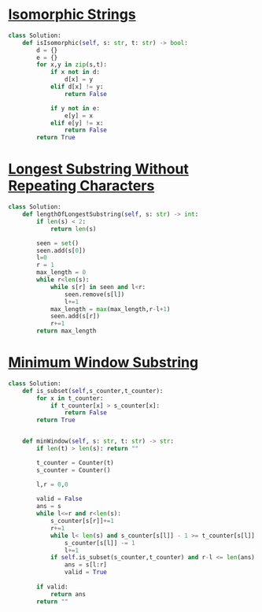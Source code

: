 # [Isomorphic Strings](https://leetcode.com/problems/isomorphic-strings/description/)
```python
class Solution:
    def isIsomorphic(self, s: str, t: str) -> bool:
        d = {}
        e = {}
        for x,y in zip(s,t):
            if x not in d:
                d[x] = y
            elif d[x] != y:
                return False

            if y not in e:
                e[y] = x
            elif e[y] != x:
                return False
        return True
```
# [Longest Substring Without Repeating Characters](https://leetcode.com/problems/longest-substring-without-repeating-characters/description/)
```python
class Solution:
    def lengthOfLongestSubstring(self, s: str) -> int:
        if len(s) < 2:
            return len(s)

        seen = set()
        seen.add(s[0])
        l=0
        r = 1
        max_length = 0
        while r<len(s):
            while s[r] in seen and l<r:
                seen.remove(s[l])
                l+=1
            max_length = max(max_length,r-l+1)
            seen.add(s[r])
            r+=1
        return max_length
```
# [Minimum Window Substring](https://leetcode.com/problems/minimum-window-substring/description/)
```python
class Solution:
    def is_subset(self,s_counter,t_counter):
        for x in t_counter:
            if t_counter[x] > s_counter[x]:
                return False
        return True


    def minWindow(self, s: str, t: str) -> str:
        if len(t) > len(s): return ""

        t_counter = Counter(t)
        s_counter = Counter()

        l,r = 0,0
        
        valid = False
        ans = s
        while l<=r and r<len(s):
            s_counter[s[r]]+=1
            r+=1
            while l< len(s) and s_counter[s[l]] - 1 >= t_counter[s[l]]:
                s_counter[s[l]] -= 1
                l+=1
            if self.is_subset(s_counter,t_counter) and r-l <= len(ans):
                ans = s[l:r]
                valid = True
        
        if valid:  
            return ans
        return ""
```
